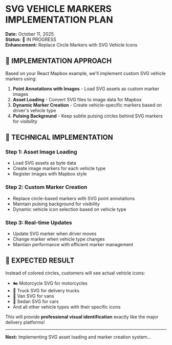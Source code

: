 # SVG VEHICLE MARKERS IMPLEMENTATION PLAN

**Date:** October 11, 2025  
**Status:** 🚧 IN PROGRESS  
**Enhancement:** Replace Circle Markers with SVG Vehicle Icons  

## 🎯 IMPLEMENTATION APPROACH

Based on your React Mapbox example, we'll implement custom SVG vehicle markers using:

1. **Point Annotations with Images** - Load SVG assets as custom marker images
2. **Asset Loading** - Convert SVG files to image data for Mapbox
3. **Dynamic Marker Creation** - Create vehicle-specific markers based on driver's vehicle type
4. **Pulsing Background** - Keep subtle pulsing circles behind SVG markers for visibility

## 🔧 TECHNICAL IMPLEMENTATION

### **Step 1: Asset Image Loading**
- Load SVG assets as byte data
- Create image markers for each vehicle type
- Register images with Mapbox style

### **Step 2: Custom Marker Creation** 
- Replace circle-based markers with SVG point annotations
- Maintain pulsing background for visibility
- Dynamic vehicle icon selection based on vehicle type

### **Step 3: Real-time Updates**
- Update SVG marker when driver moves
- Change marker when vehicle type changes
- Maintain performance with efficient marker management

## 📱 EXPECTED RESULT

Instead of colored circles, customers will see actual vehicle icons:
- 🏍️ Motorcycle SVG for motorcycles
- 🚚 Truck SVG for delivery trucks  
- 🚐 Van SVG for vans
- 🚗 Sedan SVG for cars
- And all other vehicle types with their specific icons

This will provide **professional visual identification** exactly like the major delivery platforms!

---
**Next:** Implementing SVG asset loading and marker creation system...